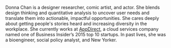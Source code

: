 Donna Chan is a designer researcher, comic artist, and actor. She blends 
design thinking and quantitative analysis to uncover user needs and translate 
them into actionable, impactful opportunities. She cares deeply about getting 
people's stories heard and increasing diversity in the workplace. She 
currently works at [AppDirect][], a cloud services company named one of 
Business Insider’s 2015 top 10 startups. In past lives, she was a bioengineer, 
social policy analyst, and New Yorker.

[AppDirect]: http://www.appdirect.com/
